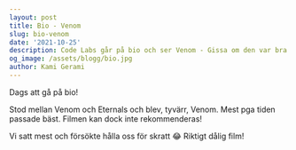 ```yaml
---
layout: post
title: Bio - Venom
slug: bio-venom
date: '2021-10-25'
description: Code Labs går på bio och ser Venom - Gissa om den var bra eller inte.
og_image: /assets/blogg/bio.jpg
author: Kami Gerami
---
```


Dags att gå på bio!

Stod mellan Venom och Eternals och blev, tyvärr, Venom. Mest pga tiden passade bäst. Filmen kan dock inte rekommenderas!

Vi satt mest och försökte hålla oss för skratt 😂 Riktigt dålig film!
